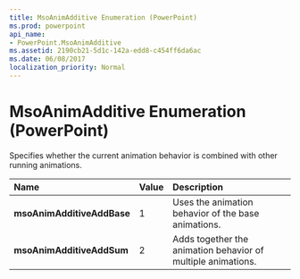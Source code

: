 ```yaml
---
title: MsoAnimAdditive Enumeration (PowerPoint)
ms.prod: powerpoint
api_name:
- PowerPoint.MsoAnimAdditive
ms.assetid: 2190cb21-5d1c-142a-edd8-c454ff6da6ac
ms.date: 06/08/2017
localization_priority: Normal
---
```



# MsoAnimAdditive Enumeration (PowerPoint)

Specifies whether the current animation behavior is combined with other running animations. 



|Name|Value|Description|
|:-----|:-----|:-----|
|**msoAnimAdditiveAddBase**|1|Uses the animation behavior of the base animations.|
|**msoAnimAdditiveAddSum**|2|Adds together the animation behavior of multiple animations.|

